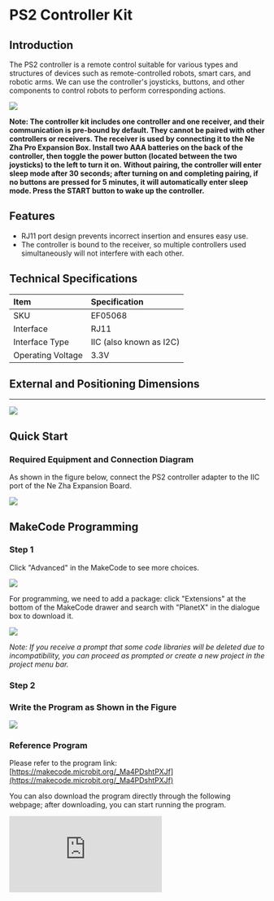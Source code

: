 # PS2 Controller Kit

## Introduction
The PS2 controller is a remote control suitable for various types and structures of devices such as remote-controlled robots, smart cars, and robotic arms. We can use the controller's joysticks, buttons, and other components to control robots to perform corresponding actions.

![](https://wiki-media-ef.oss-cn-hongkong.aliyuncs.com/docs/microbit/sensor/planet-x-sensors/images/ef05068-01.png)

**Note: The controller kit includes one controller and one receiver, and their communication is pre-bound by default. They cannot be paired with other controllers or receivers. The receiver is used by connecting it to the Ne Zha Pro Expansion Box. Install two AAA batteries on the back of the controller, then toggle the power button (located between the two joysticks) to the left to turn it on.**
**Without pairing, the controller will enter sleep mode after 30 seconds; after turning on and completing pairing, if no buttons are pressed for 5 minutes, it will automatically enter sleep mode. Press the START button to wake up the controller.**

## Features
- RJ11 port design prevents incorrect insertion and ensures easy use.
- The controller is bound to the receiver, so multiple controllers used simultaneously will not interfere with each other.

## Technical Specifications

| Item       | Specification |
| :--------- | :------------ |
| SKU        | EF05068       |
| Interface  | RJ11          |
| Interface Type | IIC (also known as I2C) |
| Operating Voltage | 3.3V      |


## External and Positioning Dimensions
---

![](https://wiki-media-ef.oss-cn-hongkong.aliyuncs.com/docs/microbit/sensor/planet-x-sensors/images/ef05068-02.png)


## Quick Start

### Required Equipment and Connection Diagram
As shown in the figure below, connect the PS2 controller adapter to the IIC port of the Ne Zha Expansion Board.

![](https://wiki-media-ef.oss-cn-hongkong.aliyuncs.com/docs/microbit/sensor/planet-x-sensors/images/ef05068_03.png)

## MakeCode Programming

### Step 1
Click "Advanced" in the MakeCode to see more choices.

![](https://wiki-media-ef.oss-cn-hongkong.aliyuncs.com/i18n/en/docusaurus-plugin-content-docs/current/microbit/sensor/planet-x-sensors/images/05001_04.png)

For programming, we need to add a package: click "Extensions" at the bottom of the MakeCode drawer and search with "PlanetX" in the dialogue box to download it.

![](https://wiki-media-ef.oss-cn-hongkong.aliyuncs.com/i18n/en/docusaurus-plugin-content-docs/current/microbit/sensor/planet-x-sensors/images/05001_05.png)

*Note: If you receive a prompt that some code libraries will be deleted due to incompatibility, you can proceed as prompted or create a new project in the project menu bar.*

### Step 2
### Write the Program as Shown in the Figure

![](https://wiki-media-ef.oss-cn-hongkong.aliyuncs.com/docs/microbit/sensor/planet-x-sensors/images/ef05068_04.png)


### Reference Program
Please refer to the program link: [https://makecode.microbit.org/_Ma4PDshtPXJf](https://makecode.microbit.org/_Ma4PDshtPXJf)

You can also download the program directly through the following webpage; after downloading, you can start running the program.

<div
    style={{
        position: 'relative',
        paddingBottom: '60%',
        overflow: 'hidden',
    }}
>
    <iframe
        src="https://makecode.microbit.org/_Ma4PDshtPXJf"
        frameborder="0"
        sandbox="allow-popups allow-forms allow-scripts allow-same-origin"
        style={{
            position: 'absolute',
            width: '100%',
            height: '100%',
        }}
    />
</div>
---

### Result
The controller can control the content displayed on the LED matrix of the micro:bit.
